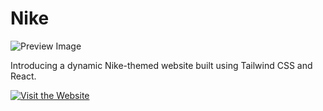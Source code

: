 # Nike
![Preview Image]([https://example.com/path/to/screenshot.png](https://github.com/Silvercrow0251/Nike/assets/77614961/3a687c1a-59ff-4d23-8346-9be080054a03))

Introducing a dynamic Nike-themed website built using Tailwind CSS and React.

[![Visit the Website](https://img.shields.io/badge/Visit%20the%20Website-%232a4494?style=for-the-badge&logo=appveyor)](https://silvercrow0251.netlify.app/)
